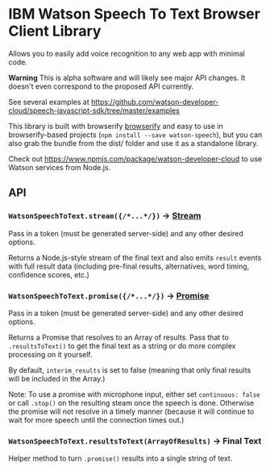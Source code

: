 IBM Watson Speech To Text Browser Client Library
================================================

Allows you to easily add voice recognition to any web app with minimal code. 

**Warning** This is alpha software and will likely see major API changes. It doesn't even correspond to the proposed API currently.

See several examples at https://github.com/watson-developer-cloud/speech-javascript-sdk/tree/master/examples

This library is built with browserify [browserify](http://browserify.org/) and easy to use in browserify-based projects (`npm install --save watson-speech`), but you can also grab the bundle from the 
dist/ folder and use it as a standalone library.

Check out https://www.npmjs.com/package/watson-developer-cloud to use Watson services from Node.js.

## API

### `WatsonSpeechToText.stream({/*...*/})` -> [Stream](https://nodejs.org/api/stream.html)

Pass in a token (must be generated server-side) and any other desired options. 

Returns a Node.js-style stream of the final text and also emits `result` events with full result data 
(including pre-final results, alternatives, word timing, confidence scores, etc.)


### `WatsonSpeechToText.promise({/*...*/})` -> [Promise](https://developer.mozilla.org/en-US/docs/Mozilla/JavaScript_code_modules/Promise.jsm/Promise)

Pass in a token (must be generated server-side) and any other desired options. 

Returns a Promise that resolves to an Array of results. 
Pass that to `.resultsToText()` to get the final text as a string or do more complex processing on it yourself.

By default, `interim_results` is set to false (meaning that only final results will be included in the Array.)

Note: To use a promise with microphone input, either set `continuous: false` or call `.stop()` on the resulting steam once the speech is done. 
Otherwise the promise will not resolve in a timely manner (because it will continue to wait for more speech until the connection times out.)

### `WatsonSpeechToText.resultsToText(ArrayOfResults)` -> Final Text

Helper method to turn `.promise()` results into a single string of text.

